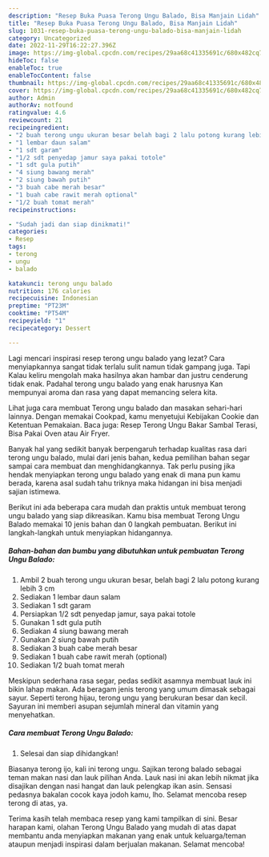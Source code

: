 ```yaml
---
description: "Resep Buka Puasa Terong Ungu Balado, Bisa Manjain Lidah"
title: "Resep Buka Puasa Terong Ungu Balado, Bisa Manjain Lidah"
slug: 1031-resep-buka-puasa-terong-ungu-balado-bisa-manjain-lidah
category: Uncategorized
date: 2022-11-29T16:22:27.396Z
image: https://img-global.cpcdn.com/recipes/29aa68c41335691c/680x482cq70/terong-ungu-balado-foto-resep-utama.jpg
hideToc: false
enableToc: true
enableTocContent: false
thumbnail: https://img-global.cpcdn.com/recipes/29aa68c41335691c/680x482cq70/terong-ungu-balado-foto-resep-utama.jpg
cover: https://img-global.cpcdn.com/recipes/29aa68c41335691c/680x482cq70/terong-ungu-balado-foto-resep-utama.jpg
author: Admin
authorAv: notfound
ratingvalue: 4.6
reviewcount: 21
recipeingredient:
- "2 buah terong ungu ukuran besar belah bagi 2 lalu potong kurang lebih 3 cm"
- "1 lembar daun salam"
- "1 sdt garam"
- "1/2 sdt penyedap jamur saya pakai totole"
- "1 sdt gula putih"
- "4 siung bawang merah"
- "2 siung bawah putih"
- "3 buah cabe merah besar"
- "1 buah cabe rawit merah optional"
- "1/2 buah tomat merah"
recipeinstructions:

- "Sudah jadi dan siap dinikmati!"
categories:
- Resep
tags:
- terong
- ungu
- balado

katakunci: terong ungu balado 
nutrition: 176 calories
recipecuisine: Indonesian
preptime: "PT23M"
cooktime: "PT54M"
recipeyield: "1"
recipecategory: Dessert

---
```



Lagi mencari inspirasi resep terong ungu balado yang lezat? Cara menyiapkannya sangat tidak terlalu sulit namun tidak gampang juga. Tapi Kalau keliru mengolah maka hasilnya akan hambar dan justru cenderung tidak enak. Padahal terong ungu balado yang enak harusnya Kan mempunyai aroma dan rasa yang dapat memancing selera kita.


Lihat juga cara membuat Terong ungu balado dan masakan sehari-hari lainnya. Dengan memakai Cookpad, kamu menyetujui Kebijakan Cookie dan Ketentuan Pemakaian. Baca juga: Resep Terong Ungu Bakar Sambal Terasi, Bisa Pakai Oven atau Air Fryer.

Banyak hal yang sedikit banyak berpengaruh terhadap kualitas rasa dari terong ungu balado, mulai dari jenis bahan, kedua pemilihan bahan segar sampai cara membuat dan menghidangkannya. Tak perlu pusing jika hendak menyiapkan terong ungu balado yang enak di mana pun kamu berada, karena asal sudah tahu triknya maka hidangan ini bisa menjadi sajian istimewa.


Berikut ini ada beberapa cara mudah dan praktis untuk membuat terong ungu balado yang siap dikreasikan. Kamu bisa membuat Terong Ungu Balado memakai 10 jenis bahan dan 0 langkah pembuatan. Berikut ini langkah-langkah untuk menyiapkan hidangannya.

<!--inarticleads1-->

##### Bahan-bahan dan bumbu yang dibutuhkan untuk pembuatan Terong Ungu Balado:

1. Ambil 2 buah terong ungu ukuran besar, belah bagi 2 lalu potong kurang lebih 3 cm
1. Sediakan 1 lembar daun salam
1. Sediakan 1 sdt garam
1. Persiapkan 1/2 sdt penyedap jamur, saya pakai totole
1. Gunakan 1 sdt gula putih
1. Sediakan 4 siung bawang merah
1. Gunakan 2 siung bawah putih
1. Sediakan 3 buah cabe merah besar
1. Sediakan 1 buah cabe rawit merah (optional)
1. Sediakan 1/2 buah tomat merah


Meskipun sederhana rasa segar, pedas sedikit asamnya membuat lauk ini bikin lahap makan. Ada beragam jenis terong yang umum dimasak sebagai sayur. Seperti terong hijau, terong ungu yang berukuran besar dan kecil. Sayuran ini memberi asupan sejumlah mineral dan vitamin yang menyehatkan. 

<!--inarticleads2-->

##### Cara membuat Terong Ungu Balado:


1. Selesai dan siap dihidangkan!

Biasanya terong ijo, kali ini terong ungu. Sajikan terong balado sebagai teman makan nasi dan lauk pilihan Anda. Lauk nasi ini akan lebih nikmat jika disajikan dengan nasi hangat dan lauk pelengkap ikan asin. Sensasi pedasnya bakalan cocok kaya jodoh kamu, lho. Selamat mencoba resep terong di atas, ya. 

Terima kasih telah membaca resep yang kami tampilkan di sini. Besar harapan kami, olahan Terong Ungu Balado yang mudah di atas dapat membantu anda menyiapkan makanan yang enak untuk keluarga/teman ataupun menjadi inspirasi dalam berjualan makanan. Selamat mencoba!
